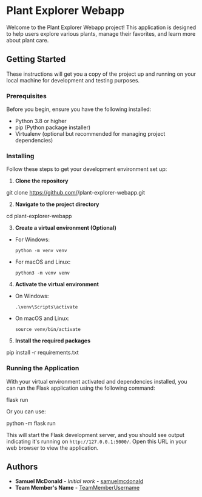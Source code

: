 # Plant Explorer Webapp

Welcome to the Plant Explorer Webapp project! This application is designed to help users explore various plants, manage their favorites, and learn more about plant care.

## Getting Started

These instructions will get you a copy of the project up and running on your local machine for development and testing purposes.

### Prerequisites

Before you begin, ensure you have the following installed:
- Python 3.8 or higher
- pip (Python package installer)
- Virtualenv (optional but recommended for managing project dependencies)

### Installing

Follow these steps to get your development environment set up:

1. **Clone the repository**

git clone https://github.com/<your-username>/plant-explorer-webapp.git

2. **Navigate to the project directory**

cd plant-explorer-webapp

3. **Create a virtual environment (Optional)**

- For Windows:
  ```
  python -m venv venv
  ```
- For macOS and Linux:
  ```
  python3 -m venv venv
  ```

4. **Activate the virtual environment**

- On Windows:
  ```
  .\venv\Scripts\activate
  ```
- On macOS and Linux:
  ```
  source venv/bin/activate
  ```

5. **Install the required packages**

pip install -r requirements.txt

### Running the Application

With your virtual environment activated and dependencies installed, you can run the Flask application using the following command:

flask run

Or you can use:

python -m flask run

This will start the Flask development server, and you should see output indicating it's running on `http://127.0.0.1:5000/`. Open this URL in your web browser to view the application.

## Authors

- **Samuel McDonald** - *Initial work* - [samuelmcdonald](https://github.com/samuelmcdonald)
- **Team Member's Name** - [TeamMemberUsername](https://github.com/TeamMemberUsername)
